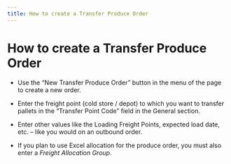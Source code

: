 ```yaml
---
title: How to create a Transfer Produce Order
---
```

# How to create a Transfer Produce Order

*   Use the “New Transfer Produce Order” button in the menu of the page to create a new order.
    
*   Enter the freight point (cold store / depot) to which you want to transfer pallets in the “Transfer Point Code” field in the General section.
    
*   Enter other values like the Loading Freight Points, expected load date, etc. – like you would on an outbound order.
    
*   If you plan to use Excel allocation for the produce order, you must also enter a _Freight Allocation Group_.